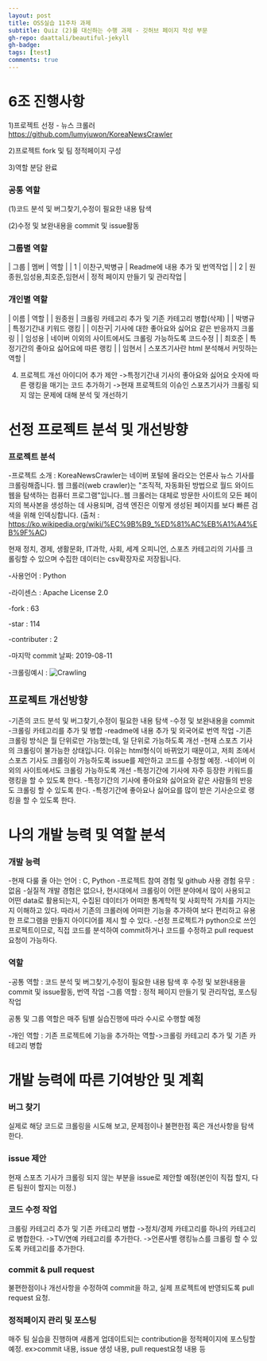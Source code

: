 ```yaml
---
layout: post
title: OSS실습 11주차 과제
subtitle: Quiz (2)를 대신하는 수행 과제 - 깃허브 페이지 작성 부문
gh-repo: daattali/beautiful-jekyll
gh-badge: 
tags: [test]
comments: true
---
```




# 6조 진행사항

 1)프로젝트 선정 - 뉴스 크롤러 https://github.com/lumyjuwon/KoreaNewsCrawler
  
 2)프로젝트 fork 및 팀 정적페이지 구성
  
 3)역할 분담 완료
 
### 공통 역할
 
 (1)코드 분석 및 버그찾기,수정이 필요한 내용 탐색 
 
 (2)수정 및 보완내용을 commit 및 issue활동

### 그룹별 역할

| 그룹 | 멤버 | 역할 | 
| 1 | 이찬구,박병규 | Readme에 내용 추가 및 번역작업 | 
| 2 | 원종원,임성용,최호준,임현서 |  정적 페이지 만들기 및 관리작업 | 


### 개인별 역할


| 이름 | 역할 | 
| 원종원 | 크롤링 카테고리 추가 및 기존 카테고리 병합(삭제)  | 
| 박병규 | 특정기간내 키워드 랭킹  | 
| 이찬구| 기사에 대한 좋아요와 싫어요 같은 반응까지 크롤링  | 
| 임성용 | 네이버 이외의 사이트에서도 크롤링 가능하도록 코드수정  | 
| 최호준 | 특정기간의 좋아요 싫어요에 따른 랭킹 | 
| 임현서 | 스포츠기사란 html 분석해서 커밋하는 역할 | 
 
 
  4) 프로젝트 개선 아이디어 추가 제안
  ->특정기간내 기사의 좋아요와 싫어요 숫자에 따른 랭킹을 매기는 코드 추가하기
  ->현재 프로젝트의 이슈인 스포츠기사가 크롤링 되지 않는 문제에 대해 분석 및 개선하기
 
# 선정 프로젝트 분석 및 개선방향

### 프로젝트 분석

-프로젝트 소개 : KoreaNewsCrawler는 네이버 포털에 올라오는 언론사 뉴스 기사를 크롤링해줍니다. 웹 크롤러(web crawler)는 "조직적, 자동화된 방법으로 월드 와이드 웹을 탐색하는 컴퓨터 프로그램"입니다..웹 크롤러는 대체로 방문한 사이트의 모든 페이지의 복사본을 생성하는 데 사용되며, 검색 엔진은 이렇게 생성된 페이지를 보다 빠른 검색을 위해 인덱싱합니다.
(출처 : https://ko.wikipedia.org/wiki/%EC%9B%B9_%ED%81%AC%EB%A1%A4%EB%9F%AC)

현재 정치, 경제, 생활문화, IT과학, 사회, 세계 오피니언, 스포츠 카테고리의 기사를 크롤링할 수 있으며 수집한 데이터는 csv확장자로 저장됩니다.


-사용언어 : Python

-라이센스 : Apache License 2.0

-fork : 63

-star : 114

-contributer : 2

-마지막 commit 날짜: 2019-08-11 

-크롤링예시 : ![Crawling](https://raw.githubusercontent.com/lumyjuwon/KoreaNewsCrawler/master/img/article_result.PNG)

## 프로젝트 개선방향

-기존의 코드 분석 및 버그찾기,수정이 필요한 내용 탐색
-수정 및 보완내용을 commit
-크롤링 카테고리를 추가 및 병합
-readme에  내용 추가 및 외국어로 번역 작업
-기존 크롤링 방식은 월 단위로만 가능했는데, 일 단위로 가능하도록 개선
-현재 스포츠 기사의 크롤링이 불가능한 상태입니다. 이유는 html형식이 바뀌었기 때문이고, 저희 조에서 스포츠 기사도 크롤링이 가능하도록 issue를 제안하고 코드를 수정할 예정.
-네이버 이외의 사이트에서도 크롤링 가능하도록 개선
-특정기간에 기사에 자주 등장한 키워드를 랭킹을 할 수 있도록 한다.
-특정기간의 기사에 좋아요와 싫어요와 같은 사람들의 반응도 크롤링 할 수 있도록 한다.
-특정기간에 좋아요나 싫어요를 많이 받은 기사순으로 랭킹을 할 수 있도록 한다.

# 나의 개발 능력 및 역할 분석

### 개발 능력

-현재 다룰 줄 아는 언어 : C, Python
-프로젝트 참여 경험 및 github 사용 경험 유무 : 없음
-실질적 개발 경험은 없으나, 현시대에서 크롤링이 어떤 분야에서 많이 사용되고 어떤 data로 활용되는지, 수집된 데이터가 어떠한 통계학적 및 사회학적 가치를 가지는지 이해하고 있다. 따라서 기존의 크롤러에 어떠한 기능을 추가하여 보다 편리하고 유용한 프로그램을 만들지 아이디어를 제시 할 수 있다.
-선정 프로젝트가 python으로 쓰인 프로젝트이므로, 직접 코드를 분석하여 commit하거나 코드를 수정하고 pull request 요청이 가능하다. 

### 역할
-공통 역할 : 코드 분석 및 버그찾기,수정이 필요한 내용 탐색 후 수정 및 보완내용을 commit 및 issue활동, 번역 작업
-그룹 역할 : 정적 페이지 만들기 및 관리작업, 포스팅 작업

공통 및 그룹 역할은 매주 팀별 실습진행에 따라 수시로 수행할 예정

-개인 역할 : 기존 프로젝트에 기능을 추가하는 역할->크롤링 카테고리 추가 및 기존 카테고리 병합


# 개발 능력에 따른 기여방안 및 계획

### 버그 찾기
실제로 해당 코드로 크롤링을 시도해 보고, 문제점이나 불편한점 혹은 개선사항을 탐색한다.

### issue 제안
현재 스포츠 기사가 크롤링 되지 않는 부분을 issue로 제안할 예정(본인이 직접 할지, 다른 팀원이 할지는 미정.)

### 코드 수정 작업
크롤링 카테고리 추가 및 기존 카테고리 병합
            ->정치/경제 카테고리를 하나의 카테고리로 병합한다.
            ->TV/연예 카테고리를 추가한다.
            ->언론사별 랭킹뉴스를 크롤링 할 수 있도록 카테고리를 추가한다.

### commit & pull request
불편한점이나 개선사항을 수정하여 commit을 하고, 실제 프로젝트에 반영되도록 pull request 요청.

### 정적페이지 관리 및 포스팅
매주 팀 실습을 진행하며 새롭게 업데이트되는 contribution을 정적페이지에 포스팅할 예정.
ex>commit 내용, issue 생성 내용, pull request요청 내용 등






